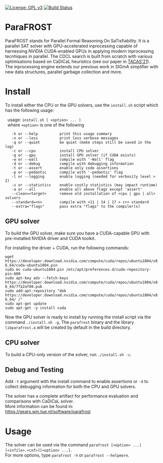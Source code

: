 [![License: GPL v3](https://img.shields.io/badge/License-GPLv3-blue.svg)](https://www.gnu.org/licenses/gpl-3.0)
[![Build Status](https://travis-ci.com/muhos/ParaFROST.svg?token=YXUywHfBSpqMqyUKnyT4&branch=master)](https://travis-ci.com/muhos/ParaFROST)
# ParaFROST
ParaFROST stands for Parallel Formal Reasoning On SaTisfiability. 
It is a parallel SAT solver with GPU-accelerated inprocessing capable of harnessing NVIDIA CUDA-enabled GPUs in applying modern inprocessing tecnhiques in parallel. 
The CDCL search is built from scratch with various optimisations based on CaDiCaL heuristics (see our paper in [TACAS'21](https://gears.win.tue.nl/papers/parafrost_gpu.pdf)).
The inprocessing engine extends our previous work in SIGmA simplifier with new data structures, parallel garbage collection and more.

# Install

To install either the CPU or the GPU solvers, use the `install.sh` script which has the following usage:


&nbsp; usage: `install.sh [ <option> ... ]`<br>
&nbsp; where `<option>` is one of the following

       -h or --help          print this usage summary
       -n or --less          print less verbose messages
       -q or --quiet         be quiet (make steps still be saved in the log)
       -c or --cpu           install CPU solver
       -g or --gpu           install GPU solver (if CUDA exists)
       -w or --wall          compile with '-Wall' flag
       -d or --debug         compile with debugging information
       -t or --assert        enable only code assertions
       -p or --pedantic      compile with '-pedantic' flag
       -l or --logging       enable logging (needed for verbosity level > 2)
       -s or --statistics    enable costly statistics (may impact runtime)
       -a or --all           enable all above flags except 'assert'
       --clean=<target>      remove old installation of <cpu | gpu | all> solvers
       --standard=<n>        compile with <11 | 14 | 17 > c++ standard
       --extra="flags"       pass extra "flags" to the compiler(s)


## GPU solver
To build the GPU solver, make sure you have a CUDA-capable GPU with pre-installed NVIDIA driver and CUDA toolkit.

For installing the driver + CUDA, run the following commands:<br>

`wget https://developer.download.nvidia.com/compute/cuda/repos/ubuntu1804/x86_64/cuda-ubuntu1804.pin`<br>
`sudo mv cuda-ubuntu1804.pin /etc/apt/preferences.d/cuda-repository-pin-600`<br>
`sudo apt-key adv --fetch-keys https://developer.download.nvidia.com/compute/cuda/repos/ubuntu1804/x86_64/7fa2af80.pub`<br>
`sudo add-apt-repository "deb https://developer.download.nvidia.com/compute/cuda/repos/ubuntu1804/x86_64/ /"`<br>
`sudo apt-get update`<br>
`sudo apt-get -y install cuda`<br>

Now the GPU solver is ready to install by running the install script via the command `./install.sh -g`. 
The `parafrost` binary and the library `libparafrost.a` will be created by default in the build directory.<br>

## CPU solver
To build a CPU-only version of the solver, run `./install.sh -c`.<br>

## Debug and Testing
Add `-t` argument with the install command to enable assertions or `-d` to collect debugging information for both the CPU and GPU solvers.<br>

The solver has a complete artifact for performance evaluation and comparisons with CaDiCaL solver.<br>
More information can be found in: https://gears.win.tue.nl/software/parafrost <br>

# Usage
The solver can be used via the command `parafrost [<option> ...][<infile>.<cnf>][<option> ...]`.<br>
For more options, type `parafrost -h` or `parafrost --helpmore`.
